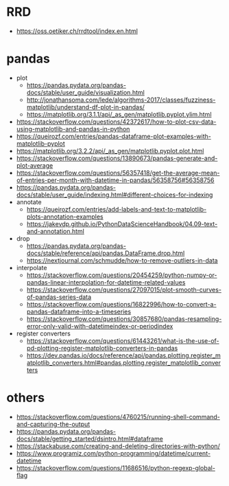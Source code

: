 # RRD
- https://oss.oetiker.ch/rrdtool/index.en.html

# pandas
- plot
  - https://pandas.pydata.org/pandas-docs/stable/user_guide/visualization.html
  - http://jonathansoma.com/lede/algorithms-2017/classes/fuzziness-matplotlib/understand-df-plot-in-pandas/
  - https://matplotlib.org/3.1.1/api/_as_gen/matplotlib.pyplot.ylim.html
- https://stackoverflow.com/questions/42372617/how-to-plot-csv-data-using-matplotlib-and-pandas-in-python
- https://queirozf.com/entries/pandas-dataframe-plot-examples-with-matplotlib-pyplot
- https://matplotlib.org/3.2.2/api/_as_gen/matplotlib.pyplot.plot.html
- https://stackoverflow.com/questions/13890673/pandas-generate-and-plot-average
- https://stackoverflow.com/questions/56357418/get-the-average-mean-of-entries-per-month-with-datetime-in-pandas/56358756#56358756
- https://pandas.pydata.org/pandas-docs/stable/user_guide/indexing.html#different-choices-for-indexing
- annotate
  - https://queirozf.com/entries/add-labels-and-text-to-matplotlib-plots-annotation-examples
  - https://jakevdp.github.io/PythonDataScienceHandbook/04.09-text-and-annotation.html
- drop
  - https://pandas.pydata.org/pandas-docs/stable/reference/api/pandas.DataFrame.drop.html
  - https://nextjournal.com/schmudde/how-to-remove-outliers-in-data
- interpolate
  - https://stackoverflow.com/questions/20454259/python-numpy-or-pandas-linear-interpolation-for-datetime-related-values
  - https://stackoverflow.com/questions/27097015/plot-smooth-curves-of-pandas-series-data
  - https://stackoverflow.com/questions/16822996/how-to-convert-a-pandas-dataframe-into-a-timeseries
  - https://stackoverflow.com/questions/30857680/pandas-resampling-error-only-valid-with-datetimeindex-or-periodindex
- register converters
  - https://stackoverflow.com/questions/61443261/what-is-the-use-of-pd-plotting-register-matplotlib-converters-in-pandas
  - https://dev.pandas.io/docs/reference/api/pandas.plotting.register_matplotlib_converters.html#pandas.plotting.register_matplotlib_converters
  
# others
- https://stackoverflow.com/questions/4760215/running-shell-command-and-capturing-the-output
- https://pandas.pydata.org/pandas-docs/stable/getting_started/dsintro.html#dataframe
- https://stackabuse.com/creating-and-deleting-directories-with-python/
- https://www.programiz.com/python-programming/datetime/current-datetime
- https://stackoverflow.com/questions/11686516/python-regexp-global-flag